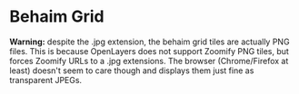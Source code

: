 # Behaim Grid
 
__Warning:__ despite the .jpg extension, the behaim grid tiles are actually PNG files. This is because
OpenLayers does not support Zoomify PNG tiles, but forces Zoomify URLs to a .jpg extensions. The browser
(Chrome/Firefox at least) doesn't seem to care though and displays them just fine as transparent JPEGs.
